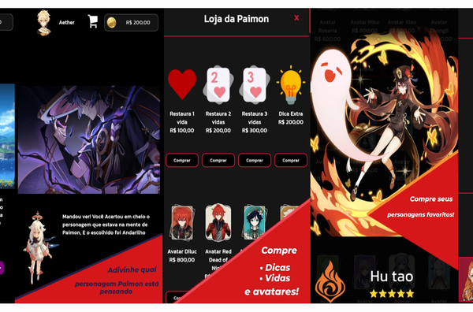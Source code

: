 <div style="display:flex; justify-content: center; align-items:center;flex-direction:row;">
<a href="https://github.com/EryckBorges/Genshin-Impact-Divination/blob/main/imagemJogo/Videoclipe.mp4" alt="Video Clipe"></a>

<img src="https://github.com/EryckBorges/Genshin-Impact-Divination/blob/main/imagemJogo/telaInicial.jpg" width="300" height="600" alt="Tela Inicial">

<img src="https://raw.githubusercontent.com/EryckBorges/Genshin-Impact-Divination/main/imagemJogo/dica.webp" width="300" height="600" alt="Tela de Dica">
<img src="https://github.com/EryckBorges/Genshin-Impact-Divination/blob/main/imagemJogo/comprarItens.jpg" width="300" height="600" alt="Tela Compras">
<img src="https://raw.githubusercontent.com/EryckBorges/Genshin-Impact-Divination/main/imagemJogo/comprarPersonagens.webp" width="300" height="600" alt="Tela Compra Personagem">
<img src="https://raw.githubusercontent.com/EryckBorges/Genshin-Impact-Divination/main/imagemJogo/editarPerfil.webp" width="300" height="600" alt="Tela Para Editar Perfil">
  
</div>




